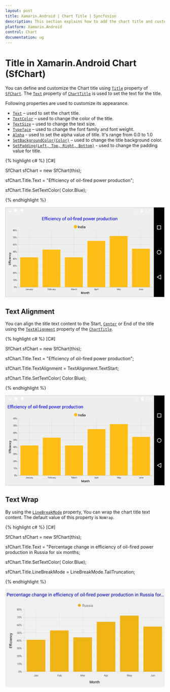 ```yaml
---
layout: post
title: Xamarin.Android | Chart Title | Syncfusion
description: This section explains how to add the chart title and customize the appearance of the chart title in Xamarin.Android Chart
platform: Xamarin.Android
control: Chart
documentation: ug
---
```


# Title in Xamarin.Android Chart (SfChart)

You can define and customize the Chart title using [`Title`](https://help.syncfusion.com/cr/xamarin-android/Com.Syncfusion.Charts.ChartBase.html#Com_Syncfusion_Charts_ChartBase_Title) property of [`SfChart`](http://help.syncfusion.com/cr/xamarin-android/Com.Syncfusion.Charts.SfChart.html). The [`Text`](https://help.syncfusion.com/cr/xamarin-android/Com.Syncfusion.Charts.ChartTitle.html) property of [`ChartTitle`](https://help.syncfusion.com/cr/xamarin-android/Com.Syncfusion.Charts.ChartTitle.html) is used to set the text for the title. 

Following properties are used to customize its appearance.

* [`Text`](https://help.syncfusion.com/cr/xamarin-android/Com.Syncfusion.Charts.ChartTitle.html) – used to set the chart title.
* [`TextColor`](https://help.syncfusion.com/cr/xamarin-android/Com.Syncfusion.Charts.ChartTitle.html) – used to change the color of the title.
* [`TextSize`](https://help.syncfusion.com/cr/xamarin-android/Com.Syncfusion.Charts.ChartTitle.html) – used to change the text size.
* [`Typeface`](https://help.syncfusion.com/cr/xamarin-android/Com.Syncfusion.Charts.ChartTitle.html) – used to change the font family and font weight.
* [`Alpha`](https://help.syncfusion.com/cr/xamarin-android/Com.Syncfusion.Charts.ChartTitle.html) - used to set the alpha value of title. It's range from 0.0 to 1.0
* [`SetBackgroundColor(Color)`](https://help.syncfusion.com/cr/xamarin-android/Com.Syncfusion.Charts.ChartTitle.html) – used to change the title background color.
* [`SetPadding(Left, Top, Right, Bottom)`](https://help.syncfusion.com/cr/xamarin-android/Com.Syncfusion.Charts.ChartTitle.html) - used to change the padding value for title.

{% highlight c# %}
[C#]

SfChart sfChart = new SfChart(this);

sfChart.Title.Text = "Efficiency of oil-fired power production";

sfChart.Title.SetTextColor( Color.Blue);

{% endhighlight %}

![Title for Xamarin.Android Chart](charttitle_images/charttitle_img1.png)

## Text Alignment

You can align the title text content to the Start, [`Center`](https://help.syncfusion.com/cr/xamarin-android/Com.Syncfusion.Charts.TextAlignment.html#Com_Syncfusion_Charts_TextAlignment_Center) or End of the title using the [`TextAlignment`](https://help.syncfusion.com/cr/xamarin-android/Com.Syncfusion.Charts.TextAlignment.html) property of the [`ChartTitle`](http://help.syncfusion.com/cr/xamarin-android/Com.Syncfusion.Charts.ChartTitle.html).

{% highlight c# %}
[C#]

SfChart sfChart = new SfChart(this);

sfChart.Title.Text = "Efficiency of oil-fired power production";

sfChart.Title.TextAlignment = TextAlignment.TextStart;

sfChart.Title.SetTextColor( Color.Blue);

{% endhighlight %}

![Text alignment support for title in Xamarin.Android Chart](charttitle_images/charttitle_img2.png)

## Text Wrap

By using the [`LineBreakMode`](https://help.syncfusion.com/cr/xamarin-android/Com.Syncfusion.Charts.ChartTitle.html#Com_Syncfusion_Charts_ChartTitle_LineBreakMode) property, You can wrap the chart title text content. The default value of this property is `NoWrap`.

{% highlight c# %}
[C#]

SfChart sfChart = new SfChart(this);

sfChart.Title.Text = "Percentage change in efficiency of oil-fired power production in Russia for six months;

sfChart.Title.SetTextColor( Color.Blue);

sfChart.Title.LineBreakMode = LineBreakMode.TailTruncation;

{% endhighlight %}

![Text wrap support for title in Xamarin.Android Chart](charttitle_images/charttitle_img3.png)
